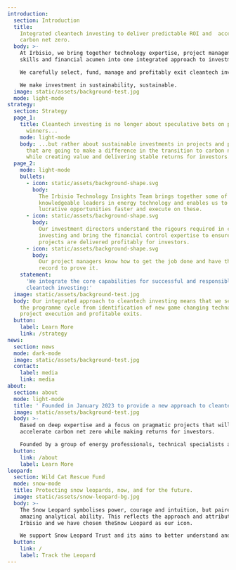 ```yaml
---
introduction:
  section: Introduction
  title:
    Integrated cleantech investing to deliver predictable ROI and  accelerate
    carbon net zero.
  body: >-
    At Irbisio, we bring together technology expertise, project management
    skills and financial acumen into one integrated approach to investment.

    We carefully select, fund, manage and profitably exit cleantech investment projects, companies and programmes.

    We make investment in sustainability, sustainable.
  image: static/assets/background-test.jpg
  mode: light-mode
strategy:
  section: Strategy
  page_1:
    title: Cleantech investing is no longer about speculative bets on possible
      winners...
    mode: light-mode
    body: ...but rather about sustainable investments in projects and programmes
      that are going to make a difference in the transition to carbon net zero,
      while creating value and delivering stable returns for investors.
  page_2:
    mode: light-mode
    bullets:
      - icon: static/assets/background-shape.svg
        body:
          The Irbisio Technology Insights Team brings together some of the most
          knowledgeable leaders in energy technology and enables us to identify
          lucrative opportunities faster and execute on these.
      - icon: static/assets/background-shape.svg
        body:
          Our investment directors understand the rigours required in cleantech
          investing and bring the financial control expertise to ensure that
          projects are delivered profitably for investors.
      - icon: static/assets/background-shape.svg
        body:
          Our project managers know how to get the job done and have the track
          record to prove it.
    statement:
      'We integrate the core capabilities for successful and responsible
      cleantech investing:'
  image: static/assets/background-test.jpg
  body: Our integrated approach to cleantech investing means that we see through
    the programme cycle from identification of new game changing technologies to
    project execution and profitable exits.
  button:
    label: Learn More
    link: /strategy
news:
  section: news
  mode: dark-mode
  image: static/assets/background-test.jpg
  contact:
    label: media
    link: media
about:
  section: about
  mode: light-mode
  title: ' Founded in January 2023 to provide a new approach to cleantech investing.'
  image: static/assets/background-test.jpg
  body: >-
    Based on deep expertise and a focus on pragmatic projects that will
    accelerate carbon net zero while making returns for investors.

    Founded by a group of energy professionals, technical specialists and investment experts, Irbisio operates across Western Europe. Initial projects (include name examples or area of investment).
  button:
    link: /about
    label: Learn More
leopard:
  section: Wild Cat Rescue Fund
  mode: snow-mode
  title: Protecting snow leopards, now, and for the future.
  image: static/assets/snow-leopard-bg.jpg
  body: >-
    The Snow Leopard symbolises power, courage and intuition, but paired with an
    amazing analytical ability. This reflects the approach and attributes of
    Irbisio and we have chosen theSnow Leopard as our icon.

    We support Snow Leopard Trust and its aims to better understand and protect this endangered species in partnership with communities that share its habitat.
  button:
    link: /
    label: Track the Leopard
---
```

